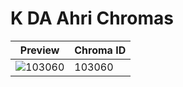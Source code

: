 # K DA Ahri Chromas

| Preview | Chroma ID |
|---------|-----------|
| ![103060](https://raw.communitydragon.org/latest/plugins/rcp-be-lol-game-data/global/default/v1/champion-chroma-images/103/103060.png) | 103060 |